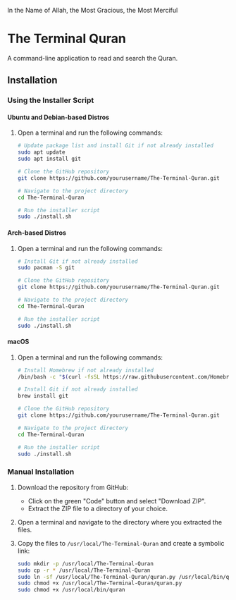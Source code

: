 In the Name of Allah, the Most Gracious, the Most Merciful

# The Terminal Quran

A command-line application to read and search the Quran.

## Installation

### Using the Installer Script

#### Ubuntu and Debian-based Distros

1. Open a terminal and run the following commands:

    ```sh
    # Update package list and install Git if not already installed
    sudo apt update
    sudo apt install git

    # Clone the GitHub repository
    git clone https://github.com/yourusername/The-Terminal-Quran.git

    # Navigate to the project directory
    cd The-Terminal-Quran

    # Run the installer script
    sudo ./install.sh
    ```

#### Arch-based Distros

1. Open a terminal and run the following commands:

    ```sh
    # Install Git if not already installed
    sudo pacman -S git

    # Clone the GitHub repository
    git clone https://github.com/yourusername/The-Terminal-Quran.git

    # Navigate to the project directory
    cd The-Terminal-Quran

    # Run the installer script
    sudo ./install.sh
    ```

#### macOS

1. Open a terminal and run the following commands:

    ```sh
    # Install Homebrew if not already installed
    /bin/bash -c "$(curl -fsSL https://raw.githubusercontent.com/Homebrew/install/HEAD/install.sh)"

    # Install Git if not already installed
    brew install git

    # Clone the GitHub repository
    git clone https://github.com/yourusername/The-Terminal-Quran.git

    # Navigate to the project directory
    cd The-Terminal-Quran

    # Run the installer script
    sudo ./install.sh
    ```

### Manual Installation

1. Download the repository from GitHub:
   - Click on the green "Code" button and select "Download ZIP".
   - Extract the ZIP file to a directory of your choice.

2. Open a terminal and navigate to the directory where you extracted the files.

3. Copy the files to `/usr/local/The-Terminal-Quran` and create a symbolic link:
   ```sh
   sudo mkdir -p /usr/local/The-Terminal-Quran
   sudo cp -r * /usr/local/The-Terminal-Quran
   sudo ln -sf /usr/local/The-Terminal-Quran/quran.py /usr/local/bin/quran
   sudo chmod +x /usr/local/The-Terminal-Quran/quran.py
   sudo chmod +x /usr/local/bin/quran

